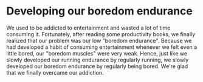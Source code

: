# Developing our boredom endurance  

We used to be addicted to entertainment and wasted a lot of time consuming it. Fortunately, after reading some productivity books, we finally realized that our problem was our low "boredom endurance". Because we had developed a habit of consuming entertainment whenever we felt even a little bored, our "boredom muscles" were very weak. Hence, just like we slowly developed our running endurance by regularly running, we slowly developed our boredom endurance by regularly being bored. We're glad that we finally overcame our addiction.  
